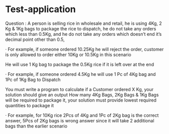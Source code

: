# Test-application
Question :  A person is selling rice in wholesale and retail, he is using 4Kg, 2 Kg & 1Kg bags to package the rice to dispatch,  he do not take any orders which less than 0.5Kg, and he do not take any orders which doesn’t end it’s decimal point other than 0.5,

·        For example, if someone ordered 10.25Kg he will reject the order, customer is only allowed to order either 10Kg or 10.5Kg in this scenario

He will use 1 Kg bag to package the 0.5Kg rice if it is left over at the end

·        For example, if someone ordered 4.5Kg he will use 1 Pc of 4Kg bag and 1Pc of 1Kg Bag to Dispatch

You must write a program to calculate if a Customer ordered X Kg, your solution should give an output How many 4Kg Bags, 2Kg Bags & 1Kg Bags will be required to package it, your solution must provide lowest required quantities to package it

·        For example, for 10Kg rice 2Pcs of 4Kg and 1Pc of 2Kg bag is the correct answer, 5Pcs of 2Kg bags is wrong answer since it will take 2 additional bags than the earlier scenario
